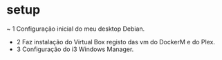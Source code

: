# setup
~   1 Configuração inicial do meu desktop Debian.
+   2 Faz instalação do Virtual Box registo das vm do DockerM e do Plex.
+   3 Configuração do i3 Windows Manager.